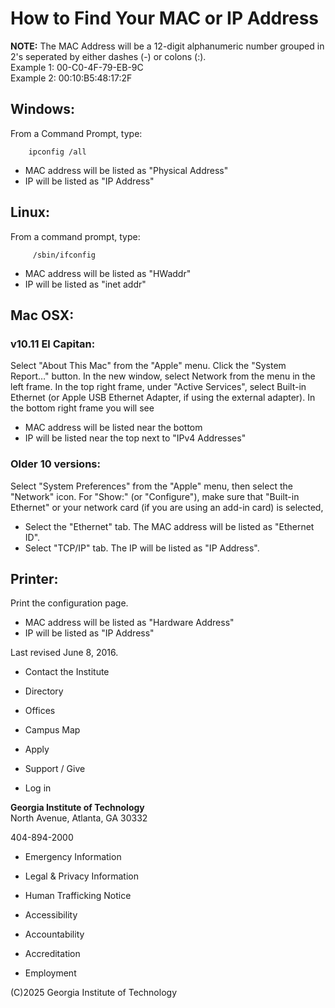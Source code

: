 # How to Find Your MAC or IP Address

**NOTE:** The MAC Address will be a 12-digit alphanumeric number grouped in
2's seperated by either dashes (-) or colons (:).  
Example 1: 00-C0-4F-79-EB-9C  
Example 2: 00:10:B5:48:17:2F

## Windows:

From a Command Prompt, type:

    
    
        ipconfig /all

  * MAC address will be listed as "Physical Address"
  * IP will be listed as "IP Address"

## Linux:

From a command prompt, type:

    
    
         /sbin/ifconfig

  * MAC address will be listed as "HWaddr"
  * IP will be listed as "inet addr"

## Mac OSX:

### v10.11 El Capitan:

Select "About This Mac" from the "Apple" menu. Click the "System Report…"
button. In the new window, select Network from the menu in the left frame. In
the top right frame, under "Active Services", select Built-in Ethernet (or
Apple USB Ethernet Adapter, if using the external adapter). In the bottom
right frame you will see

  * MAC address will be listed near the bottom
  * IP will be listed near the top next to "IPv4 Addresses"

### Older 10 versions:

Select "System Preferences" from the "Apple" menu, then select the "Network"
icon. For "Show:" (or "Configure"), make sure that "Built-in Ethernet" or your
network card (if you are using an add-in card) is selected,

  * Select the "Ethernet" tab. The MAC address will be listed as "Ethernet ID".
  * Select "TCP/IP" tab. The IP will be listed as "IP Address".

## Printer:

Print the configuration page.

  * MAC address will be listed as "Hardware Address"
  * IP will be listed as "IP Address"

Last revised June 8, 2016.

  * Contact the Institute
  * Directory

  * Offices
  * Campus Map
  * Apply
  * Support / Give

  * Log in

**Georgia Institute of Technology**  
North Avenue, Atlanta, GA 30332

404-894-2000

  * Emergency Information
  * Legal & Privacy Information
  * Human Trafficking Notice

  * Accessibility
  * Accountability
  * Accreditation
  * Employment

(C)2025 Georgia Institute of Technology

